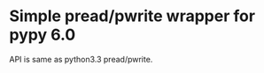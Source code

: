 Simple pread/pwrite wrapper for pypy 6.0
========================================

API is same as python3.3 pread/pwrite.


